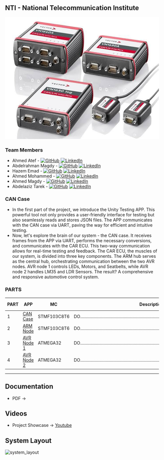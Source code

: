 ## NTI - National Telecommunication Institute


  <div align="center">
  <a href="">
    <img src="https://github.com/ahmedatef1496/NTI_GP_CAN_CASE/blob/main/pic/header.jpg" alt="Logo" width="800" height="400">
  </a>
  </div>
  

### Team Members
- Ahmed Atef        - [![GitHub](https://img.shields.io/badge/github-%23121011.svg?style=flat&logo=github&logoColor=white)]() [![LinkedIn](https://img.shields.io/badge/linkedin-%230077B5.svg?style=flat&logo=linkedin&logoColor=white)]()
- Abdelrahman Magdy - [![GitHub](https://img.shields.io/badge/github-%23121011.svg?style=flat&logo=github&logoColor=white)]() [![LinkedIn](https://img.shields.io/badge/linkedin-%230077B5.svg?style=flat&logo=linkedin&logoColor=white)]()
- Hazem Emad        - [![GitHub](https://img.shields.io/badge/github-%23121011.svg?style=flat&logo=github&logoColor=white)]() [![LinkedIn](https://img.shields.io/badge/linkedin-%230077B5.svg?style=flat&logo=linkedin&logoColor=white)]()
- Ahmed Mohammed    - [![GitHub](https://img.shields.io/badge/github-%23121011.svg?style=flat&logo=github&logoColor=white)]() [![LinkedIn](https://img.shields.io/badge/linkedin-%230077B5.svg?style=flat&logo=linkedin&logoColor=white)]()
- Ahmed Magdy       - [![GitHub](https://img.shields.io/badge/github-%23121011.svg?style=flat&logo=github&logoColor=white)]() [![LinkedIn](https://img.shields.io/badge/linkedin-%230077B5.svg?style=flat&logo=linkedin&logoColor=white)]()
- Abdelaziz Tarek   - [![GitHub](https://img.shields.io/badge/github-%23121011.svg?style=flat&logo=github&logoColor=white)]() [![LinkedIn](https://img.shields.io/badge/linkedin-%230077B5.svg?style=flat&logo=linkedin&logoColor=white)]()

  
### CAN Case

- In the first part of the project, we introduce the Unity Testing APP. This powerful tool not only provides a user-friendly interface for testing but also seamlessly reads and stores JSON files. The APP communicates with the CAN case via UART, paving the way for efficient and intuitive testing.
- Now, let's explore the brain of our system - the CAN case. It receives frames from the APP via UART, performs the necessary conversions, and communicates with the CAR ECU. This two-way communication allows for real-time testing and feedback.
The CAR ECU, the muscles of our system, is divided into three key components. The ARM hub serves as the central hub, orchestrating communication between the two AVR nodes. AVR node 1 controls LEDs, Motors, and Seatbelts, while AVR node 2 handles LM35 and LDR Sensors. The result? A comprehensive and responsive automotive control system.  


### PARTS
| PART | APP              | MC           | Description                                                                                                                         | HEX File        |  
|------|------------------|--------------|-------------------------------------------------------------------------------------------------------------------------------------|-----------------|
| 1    | [CAN Case]()     | STMF103C8T6  | DO..................................................................................................................................| [hex]()         |
| 2    | [ARM Node]()     | STMF103C8T6  | DO..................................................................................................................................| [hex]()         |
| 3    | [AVR Node 1]()   | ATMEGA32     | DO..................................................................................................................................| [hex]()         |
| 4    | [AVR Node 2]()   | ATMEGA32     | DO..................................................................................................................................| [hex]()         |

---
## Documentation
- PDF -> []()


## Videos
- Project Showcase -> [Youtube]()
 
## System Layout
![system_layout]()



